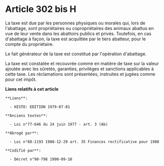 # Article 302 bis H

La taxe est due par les personnes physiques ou morales qui, lors de l'abattage, sont propriétaires ou copropriétaires des
animaux abattus en vue de leur vente dans les abattoirs publics et privés. Toutefois, en cas d'abattage à façon, la taxe est
acquittée par le tiers abatteur, pour le compte du propriétaire.

Le fait générateur de la taxe est constitué par l'opération d'abattage.

La taxe est constatée et recouvrée comme en matière de taxe sur la valeur ajoutée avec les sûretés, garanties, privilèges et
sanctions applicables à cette taxe. Les réclamations sont présentées, instruites et jugées comme pour cet impôt.

**Liens relatifs à cet article**

	**Liens**:

	  - HISTO: EDITION 1979-07-01

	**Anciens textes**:

	  - Loi n°77-646 du 24 juin 1977 - art. 3 (Ab)

	**Abrogé par**:

	  - Loi n°88-1193 1988-12-29 art. 35 Finances rectificative pour 1988

	**Codifié par**:

	  - Décret n°90-798 1990-09-10
